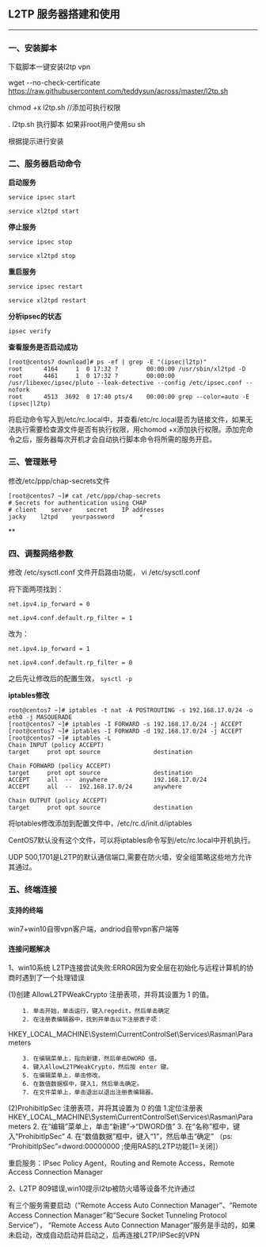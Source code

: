 ## L2TP 服务器搭建和使用

***

### 一、安装脚本

下载脚本一键安装l2tp vpn


wget --no-check-certificate https://raw.githubusercontent.com/teddysun/across/master/l2tp.sh  

chmod +x l2tp.sh      //添加可执行权限

. l2tp.sh     执行脚本  如果非root用户使用su sh

 根据提示进行安装



### 二、服务器启动命令

**启动服务**

`service ipsec start` 

`service xl2tpd start` 

**停止服务**

`service ipsec stop`

`service xl2tpd stop`

**重启服务**

`service ipsec restart`

`service xl2tpd restart`    

**分析ipsec的状态**

`ipsec verify`

**查看服务是否启动成功**

```
[root@centos7 download]# ps -ef | grep -E "(ipsec|l2tp)" 
root      4164     1  0 17:32 ?        00:00:00 /usr/sbin/xl2tpd -D
root      4461     1  0 17:32 ?        00:00:00 /usr/libexec/ipsec/pluto --leak-detective --config /etc/ipsec.conf --nofork
root      4513  3692  0 17:40 pts/4    00:00:00 grep --color=auto -E (ipsec|l2tp)
```

将启动命令写入到/etc/rc.local中，并查看/etc/rc.local是否为链接文件，如果无法执行需要检查源文件是否有执行权限，用chomod +x添加执行权限。添加完命令之后，服务器每次开机才会自动执行脚本命令将所需的服务开启。

### 三、管理账号

修改/etc/ppp/chap-secrets文件

```
[root@centos7 ~]# cat /etc/ppp/chap-secrets
# Secrets for authentication using CHAP
# client    server    secret    IP addresses
jacky    l2tpd    yourpassword       *

```

**

### 四、调整网络参数

修改 /etc/sysctl.conf 文件开启路由功能， vi /etc/sysctl.conf

将下面两项找到：

`net.ipv4.ip_forward = 0`

`net.ipv4.conf.default.rp_filter = 1`

改为：

`net.ipv4.ip_forward = 1`

`net.ipv4.conf.default.rp_filter = 0`

之后先让修改后的配置生效，
`sysctl -p`



**iptables修改**

```
root@centos7 ~]# iptables -t nat -A POSTROUTING -s 192.168.17.0/24 -o eth0 -j MASQUERADE
[root@centos7 ~]# iptables -I FORWARD -s 192.168.17.0/24 -j ACCEPT
[root@centos7 ~]# iptables -I FORWARD -d 192.168.17.0/24 -j ACCEPT
[root@centos7 ~]# iptables -L
Chain INPUT (policy ACCEPT)
target     prot opt source               destination         

Chain FORWARD (policy ACCEPT)
target     prot opt source               destination         
ACCEPT     all  --  anywhere             192.168.17.0/24     
ACCEPT     all  --  192.168.17.0/24      anywhere            

Chain OUTPUT (policy ACCEPT)
target     prot opt source               destination  
```

将Iptables修改添加到配置文件中，/etc/rc.d/init.d/iptables

CentOS7默认没有这个文件，可以将iptables命令写到/etc/rc.local中开机执行。



UDP 500,1701是L2TP的默认通信端口,需要在防火墙，安全组策略这些地方允许其通过。





### 五、终端连接

#### 支持的终端

win7+win10自带vpn客户端，andriod自带vpn客户端等

#### 连接问题解决

1、win10系统 L2TP连接尝试失败:ERROR因为安全层在初始化与远程计算机的协商时遇到了一个处理错误

(1)创建 AllowL2TPWeakCrypto 注册表项，并将其设置为 1 的值。


        1. 单击开始，单击运行，键入regedit，然后单击确定
        2. 在注册表编辑器中，找到并单击以下注册表子项︰
HKEY_LOCAL_MACHINE\System\CurrentControlSet\Services\Rasman\Parameters

        3. 在编辑菜单上，指向新建，然后单击DWORD 值。
        4. 键入AllowL2TPWeakCrypto，然后按 enter 键。
        5. 在编辑菜单上，单击修改。
        6. 在数值数据框中，键入1，然后单击确定。
        7. 在文件菜单上，单击退出以退出注册表编辑器。
(2)ProhibitIpSec 注册表项，并将其设置为 0 的值
1.定位注册表HKEY_LOCAL_MACHINE\System\CurrentControlSet\Services\Rasman\Parameters 
2. 在“编辑”菜单上，单击“新建”->“DWORD值” 
3. 在“名称”框中，键入“ProhibitIpSec” 
4. 在“数值数据”框中，键入“1”，然后单击“确定” 
  （ps: “ProhibitIpSec”=dword:00000000 ;使用RAS的L2TP功能[1=关闭]） 

重启服务：IPsec Policy Agent，Routing and Remote Access，Remote Access Connection Manager

2、L2TP 809错误,win10提示l2tp被防火墙等设备不允许通过

有三个服务需要启动（“Remote Access Auto Connection Manager”、“Remote Access Connection Manager”和“Secure Socket Tunneling Protocol Service”），
“Remote Access Auto Connection Manager”服务是手动的，如果未启动，改成自动启动并启动之，后再连接L2TP/IPSec的VPN



